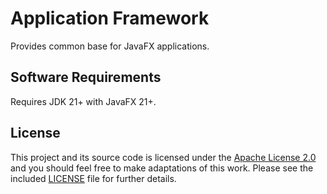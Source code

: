 # Application Framework

Provides common base for JavaFX applications.



## Software Requirements

Requires JDK 21+ with JavaFX 21+.



## License

This project and its source code is licensed under the [Apache License 2.0](http://www.apache.org/licenses/LICENSE-2.0)
and you should feel free to make adaptations of this work. Please see the included
[LICENSE](LICENSE) file for further details.
